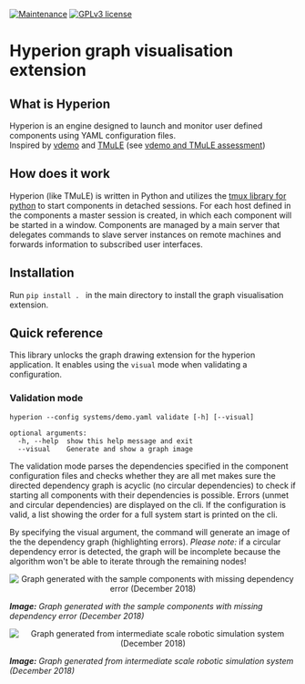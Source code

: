 [![Maintenance](https://img.shields.io/badge/Maintained%3F-yes-green.svg)](https://GitHub.com/DavidPL1/hyperion-graph-visualisation/graphs/commit-activity)
[![GPLv3 license](https://img.shields.io/badge/License-GPLv3-blue.svg)](http://perso.crans.org/besson/LICENSE.html)

# Hyperion graph visualisation extension

## What is Hyperion

Hyperion is an engine designed to launch and monitor user defined components using YAML configuration files.  
Inspired by [vdemo](https://code.cor-lab.org/projects/vdemo) and [TMuLE](https://github.com/marc-hanheide/TMuLE) (see [vdemo and TMuLE assessment](/DavidPL1/Hyperion/wiki/vdemo-and-TMuLE-assessment))

## How does it work
Hyperion (like TMuLE) is written in Python and utilizes the [tmux library for python](https://github.com/tmux-python/libtmux) to start components in detached sessions. For each host defined in the components a master session is created, in which each component will be started in a window. Components are managed by a main server that delegates commands to slave server instances on remote machines and forwards information to subscribed user interfaces.

## Installation

Run ```pip install . ``` in the main directory to install the graph visualisation extension.

## Quick reference

This library unlocks the graph drawing extension for the hyperion application.
It enables using the ```visual``` mode when validating a configuration.

### Validation mode

```
hyperion --config systems/demo.yaml validate [-h] [--visual]

optional arguments:
  -h, --help  show this help message and exit
  --visual    Generate and show a graph image
```

The validation mode parses the dependencies specified in the component configuration files and checks whether they are all met makes sure the directed dependency graph is acyclic (no circular dependencies) to check if starting all components with their dependencies is possible.
Errors (unmet and circular dependencies) are displayed on the cli.
If the configuration is valid, a list showing the order for a full system start is printed on the cli.
 
By specifying the visual argument, the command will generate an image of the the dependency graph (highlighting errors). *Please note:* if a circular dependency error is detected, the graph will be incomplete because the algorithm won't be able to iterate through the remaining nodes!
<p align="center">
  <img src="https://github.com/hyperion-start/hyperion-core/wiki/img/depgraph_1-122018.png?raw=true" alt="Graph generated with the sample components with missing dependency error (December 2018)"/>
</p>

***Image:*** *Graph generated with the sample components with missing dependency error (December 2018)*

<p align="center">
  <img src="https://github.com/hyperion-start/hyperion-core/wiki/img/depgraph_2-122018.png?raw=true" alt="Graph generated from intermediate scale robotic simulation system (December 2018)"/>
</p>

***Image:*** *Graph generated from intermediate scale robotic simulation system (December 2018)*
